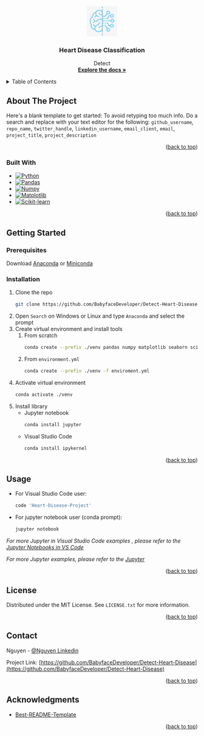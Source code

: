 <a name="readme-top"></a>



<!-- PROJECT LOGO -->
<br />
<div align="center">
  <a href="https://github.com/BabyfaceDeveloper/Detect-Heart-Disease">
    <img src="images/logo.png" alt="Logo" width="80" height="80">
  </a>

<h3 align="center">Heart Disease Classification</h3>

  <p align="center">
    Detect 
    <br />
    <a href="https://github.com/BabyfaceDeveloper/Detect-Heart-Disease"><strong>Explore the docs »</strong></a>
    <br />
  </p>
</div>



<!-- TABLE OF CONTENTS -->
<details>
  <summary>Table of Contents</summary>
  <ol>
    <li>
      <a href="#about-the-project">About The Project</a>
      <ul>
        <li><a href="#built-with">Built With</a></li>
      </ul>
    </li>
    <li>
      <a href="#getting-started">Getting Started</a>
      <ul>
        <li><a href="#prerequisites">Prerequisites</a></li>
        <li><a href="#installation">Installation</a></li>
      </ul>
    </li>
    <li><a href="#usage">Usage</a></li>
    <li><a href="#license">License</a></li>
    <li><a href="#contact">Contact</a></li>
    <li><a href="#acknowledgments">Acknowledgments</a></li>
  </ol>
</details>



<!-- ABOUT THE PROJECT -->
## About The Project

Here's a blank template to get started: To avoid retyping too much info. Do a search and replace with your text editor for the following: `github_username`, `repo_name`, `twitter_handle`, `linkedin_username`, `email_client`, `email`, `project_title`, `project_description`

<p align="right">(<a href="#readme-top">back to top</a>)</p>



### Built With

* [![Python][Python]][Python-url]
* [![Pandas][Pandas]][Pandas-url]
* [![Numpy][Numpy]][Numpy-url]
* [![Matplotlib][Matplotlib]][Matplotlib-url]
* [![Scikit-learn][Scikit-learn]][Scikit-learn-url]

<p align="right">(<a href="#readme-top">back to top</a>)</p>



<!-- GETTING STARTED -->
## Getting Started

### Prerequisites

Download [Anaconda](https://www.anaconda.com/products/distribution) or [Miniconda](https://docs.conda.io/en/latest/miniconda.html)

### Installation

1. Clone the repo
   ```sh
   git clone https://github.com/BabyfaceDeveloper/Detect-Heart-Disease.git
   ```
2. Open `Search` on Windows or Linux and type `Anaconda` and select the prompt
3. Create virtual environment and install tools
   1. From scratch
      ```sh
      conda create --prefix ./venv pandas numpy matplotlib seaborn scikit-learn 
      ```
   2. From `environment.yml`
      ```sh
      conda create --prefix ./venv -f enviroment.yml
      ```
4. Activate virtual environment
   ```sh
   conda activate ./venv
   ```
5. Install library
   * Jupyter notebook 
      ```sh
      conda install jupyter
      ```
   * Visual Studio Code 
      ```powershell
      conda install ipykernel
      ```

<p align="right">(<a href="#readme-top">back to top</a>)</p>



<!-- USAGE EXAMPLES -->
## Usage

- For Visual Studio Code user:
   ```powershell
   code 'Heart-Disease-Project'
   ```
- For jupyter notebook user (conda prompt):
   ```sh
   jupyter notebook
   ```

_For more Jupyter in Visual Studio Code examples , please refer to the [Jupyter Notebooks in VS Code](https://code.visualstudio.com/docs/datascience/jupyter-notebooks)_

_For more Jupyter examples, please refer to the [Jupyter](https://jupyter.org/install)_

<p align="right">(<a href="#readme-top">back to top</a>)</p>



<!-- LICENSE -->
## License

Distributed under the MIT License. See `LICENSE.txt` for more information.

<p align="right">(<a href="#readme-top">back to top</a>)</p>



<!-- CONTACT -->
## Contact

Nguyen - [@Nguyen Linkedin](https://www.linkedin.com/in/binhnguyennguyen/)

Project Link: [https://github.com/BabyfaceDeveloper/Detect-Heart-Disease](https://github.com/BabyfaceDeveloper/Detect-Heart-Disease)

<p align="right">(<a href="#readme-top">back to top</a>)</p>



<!-- ACKNOWLEDGMENTS -->
## Acknowledgments

* [Best-README-Template](https://github.com/othneildrew/Best-README-Template)

<p align="right">(<a href="#readme-top">back to top</a>)</p>



<!-- MARKDOWN LINKS & IMAGES -->
<!-- https://www.markdownguide.org/basic-syntax/#reference-style-links -->

<!-- How to make badages Reference -->
<!-- https://github.com/Ileriayo/markdown-badges -->
<!-- https://javascript.plainenglish.io/how-to-make-custom-language-badges-for-your-profile-using-shields-io-d2aeaf016b6b -->

[contributors-shield]: https://img.shields.io/github/contributors/github_username/repo_name.svg?style=for-the-badge
[contributors-url]: https://github.com/BabyfaceDeveloper/Detect-Heart-Disease/graphs/contributors

[forks-shield]: https://img.shields.io/github/forks/github_username/repo_name.svg?style=for-the-badge
[forks-url]: https://github.com/BabyfaceDeveloper/Detect-Heart-Disease/network/members

[stars-shield]: https://img.shields.io/github/stars/github_username/repo_name.svg?style=for-the-badge
[stars-url]: https://github.com/BabyfaceDeveloper/Detect-Heart-Disease/stargazers

[issues-shield]: https://img.shields.io/github/issues/github_username/repo_name.svg?style=for-the-badge
[issues-url]: https://github.com/BabyfaceDeveloper/Detect-Heart-Disease/issues

[license-shield]: https://img.shields.io/github/license/github_username/repo_name.svg?style=for-the-badge
[license-url]: https://github.com/BabyfaceDeveloper/Detect-Heart-Disease/blob/master/LICENSE.txt

[linkedin-shield]: https://img.shields.io/badge/-LinkedIn-black.svg?style=for-the-badge&logo=linkedin&colorB=555
[linkedin-url]: https://linkedin.com/in/linkedin_username

[product-screenshot]: images/screenshot.png

[Python]: https://img.shields.io/badge/python-3670A0?style=for-the-badge&logo=python&logoColor=ffdd54
[Python-url]: https://www.python.org/downloads/

[Pandas]: https://img.shields.io/badge/pandas-%23150458.svg?style=for-the-badge&logo=pandas&logoColor=white
[Pandas-url]: https://pandas.pydata.org/

[Matplotlib]: https://img.shields.io/badge/Matplotlib-%23ffffff.svg?style=for-the-badge&logo=Matplotlib&logoColor=black
[Matplotlib-url]: https://matplotlib.org/

[scikit-learn]: https://img.shields.io/badge/scikit--learn-%23F7931E.svg?style=for-the-badge&logo=scikit-learn&logoColor=white
[scikit-learn-url]: https://scikit-learn.org/stable/

[NumPy]: https://img.shields.io/badge/numpy-%23013243.svg?style=for-the-badge&logo=numpy&logoColor=white
[NumPy-url]: https://numpy.org/
